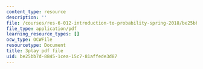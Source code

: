 ```yaml
---
content_type: resource
description: ''
file: /courses/res-6-012-introduction-to-probability-spring-2018/be25bb7d88451cea15c781affede3d87_zM39sZL9oGE.pdf
file_type: application/pdf
learning_resource_types: []
ocw_type: OCWFile
resourcetype: Document
title: 3play pdf file
uid: be25bb7d-8845-1cea-15c7-81affede3d87
---
```

